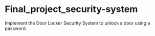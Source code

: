 # Final_project_security-system
Implement the Door Locker Security System to unlock a door using a password.
